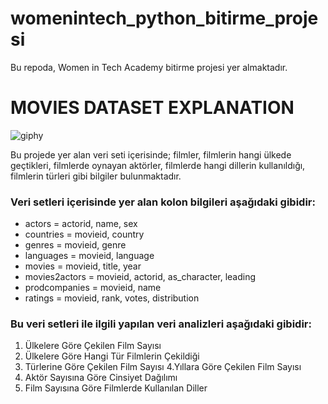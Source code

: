 # womenintech_python_bitirme_projesi

Bu repoda, Women in Tech Academy bitirme projesi yer almaktadır.

# **MOVIES DATASET EXPLANATION**

![giphy](https://user-images.githubusercontent.com/74510793/202870747-4f23f66b-8147-45b1-8186-dbdd5b18032e.gif)

Bu projede yer alan veri seti içerisinde; filmler, filmlerin hangi ülkede geçtikleri, filmlerde oynayan aktörler, filmlerde 
hangi dillerin kullanıldığı, filmlerin türleri gibi bilgiler bulunmaktadır. 


<h3>Veri setleri içerisinde yer alan kolon bilgileri aşağıdaki gibidir:</h3>

* actors = actorid, name, sex
* countries = movieid, country
* genres = movieid, genre
* languages = movieid, language
* movies = movieid, title, year
* movies2actors = movieid, actorid, as_character, leading
* prodcompanies = movieid, name
* ratings =  movieid, rank, votes, distribution 

                                
                                                 
<h3>Bu veri setleri ile ilgili yapılan veri analizleri aşağıdaki gibidir:</h3>

1. Ülkelere Göre Çekilen Film Sayısı
2. Ülkelere Göre Hangi Tür Filmlerin Çekildiği
3. Türlerine Göre Çekilen Film Sayısı
4.Yıllara Göre Çekilen Film Sayısı
5. Aktör Sayısına Göre Cinsiyet Dağılımı
6. Film Sayısına Göre Filmlerde Kullanılan Diller

